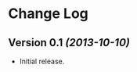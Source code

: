 Change Log
==========

Version 0.1 *(2013-10-10)*
----------------------------

 * Initial release.
